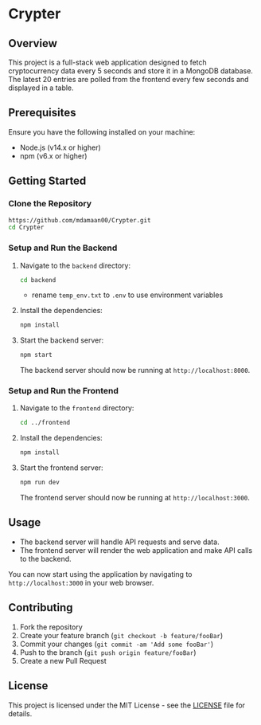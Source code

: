 #  Crypter

## Overview
This project is a full-stack web application designed to fetch cryptocurrency data every 5 seconds and store it in a MongoDB database. The latest 20 entries are polled from the frontend every few seconds and displayed in a table.

## Prerequisites
Ensure you have the following installed on your machine:
- Node.js (v14.x or higher)
- npm (v6.x or higher)

## Getting Started

### Clone the Repository
```bash
https://github.com/mdamaan00/Crypter.git
cd Crypter
```

### Setup and Run the Backend

1. Navigate to the `backend` directory:
    ```bash
    cd backend
    ```
    - rename `temp_env.txt` to `.env` to use environment variables

2. Install the dependencies:
    ```bash
    npm install
    ```

3. Start the backend server:
    ```bash
    npm start
    ```
    The backend server should now be running at `http://localhost:8000`.

### Setup and Run the Frontend

1. Navigate to the `frontend` directory:
    ```bash
    cd ../frontend
    ```

2. Install the dependencies:
    ```bash
    npm install
    ```

3. Start the frontend server:
    ```bash
    npm run dev
    ```
    The frontend server should now be running at `http://localhost:3000`.

## Usage
- The backend server will handle API requests and serve data.
- The frontend server will render the web application and make API calls to the backend.

You can now start using the application by navigating to `http://localhost:3000` in your web browser.

## Contributing
1. Fork the repository
2. Create your feature branch (`git checkout -b feature/fooBar`)
3. Commit your changes (`git commit -am 'Add some fooBar'`)
4. Push to the branch (`git push origin feature/fooBar`)
5. Create a new Pull Request

## License
This project is licensed under the MIT License - see the [LICENSE](LICENSE) file for details.
